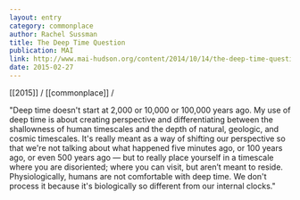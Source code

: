 ```yaml
---
layout: entry
category: commonplace
author: Rachel Sussman
title: The Deep Time Question
publication: MAI
link: http://www.mai-hudson.org/content/2014/10/14/the-deep-time-question
date: 2015-02-27
---
```


[[2015]] / [[commonplace]] / 

"Deep time doesn't start at 2,000 or 10,000 or 100,000 years ago. My use of deep time is about creating perspective and differentiating between the shallowness of human timescales and the depth of natural, geologic, and cosmic timescales. It's really meant as a way of shifting our perspective so that we're not talking about what happened five minutes ago, or 100 years ago, or even 500 years ago — but to really place yourself in a timescale where you are disoriented; where you can visit, but aren’t meant to reside. Physiologically, humans are not comfortable with deep time. We don't process it because it's biologically so different from our internal clocks."
 
 
